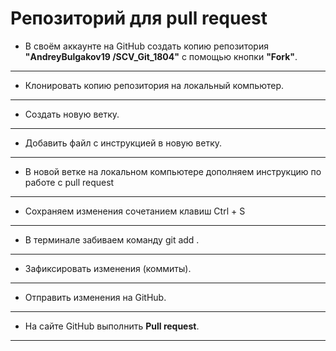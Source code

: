 # Репозиторий для **pull request**
* В своём аккаунте на GitHub создать копию репозитория **"AndreyBulgakov19
/SCV_Git_1804"** с помощью кнопки **"Fork"**.
---
* Клонировать копию репозитория на локальный компьютер.
---
* Создать новую ветку.
---
* Добавить файл с инструкцией в новую ветку.
---
* В новой ветке на локальном компьютере дополняем инструкцию по работе  с pull request
---
* Cохраняем изменения сочетанием клавиш Ctrl + S
---
* В терминале забиваем команду git add .
---
* Зафиксировать изменения (коммиты).
---
* Отправить изменения на GitHub.
---
* На сайте GitHub выполнить **Pull request**.
---
